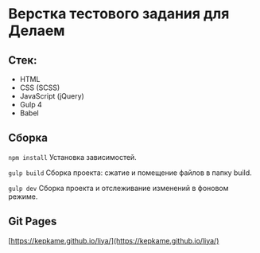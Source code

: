# Верстка тестового задания для Делаем

## Стек:

- HTML
- CSS (SCSS)
- JavaScript (jQuery)
- Gulp 4
- Babel

## Сборка

```npm install``` Установка зависимостей.

```gulp build``` Сборка проекта: сжатие и помещение файлов в папку build.

```gulp dev``` Сборка проекта и отслеживание изменений в фоновом режиме.

## Git Pages

[https://kepkame.github.io/liya/](https://kepkame.github.io/liya/)
